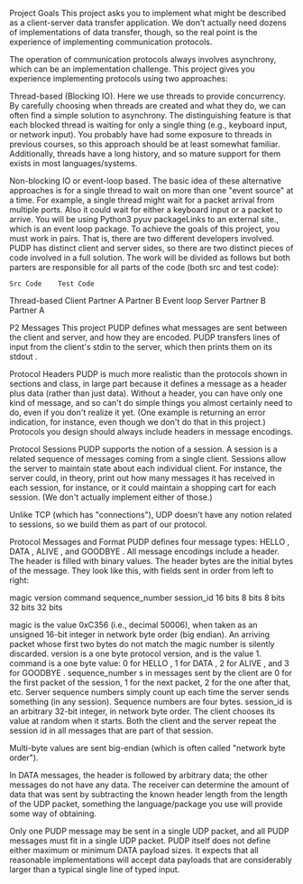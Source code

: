 Project Goals
This project asks you to implement what might be described as a client-server data transfer application. We don't actually need dozens of implementations of data transfer, though, so the real point is the experience of implementing communication protocols.

The operation of communication protocols always involves asynchrony, which can be an implementation challenge. This project gives you experience implementing protocols using two approaches:

Thread-based (Blocking IO). Here we use threads to provide concurrency. By carefully choosing when threads are created and what they do, we can often find a simple solution to asynchrony. The distinguishing feature is that each blocked thread is waiting for only a single thing (e.g., keyboard input, or network input). You probably have had some exposure to threads in previous courses, so this approach should be at least somewhat familiar. Additionally, threads have a long history, and so mature support for them exists in most languages/systems.  

Non-blocking IO or event-loop based. The basic idea of these alternative approaches is for a single thread to wait on more than one "event source" at a time. For example, a single thread might wait for a packet arrival from multiple ports. Also it could wait for either a keyboard input or a packet to arrive. You will be using Python3 pyuv packageLinks to an external site., which is an event loop package. 
To achieve the goals of this project, you must work in pairs. That is, there are two different developers involved. PUDP has distinct client and server sides, so there are two distinct pieces of code involved in a full solution. The work will be divided as follows but both parters are responsible for all parts of the code (both src and test code):

 	Src Code	Test Code
Thread-based Client	Partner A	Partner B
Event loop Server	Partner B	Partner A
 

P2 Messages
This project PUDP defines what messages are sent between the client and server, and how they are encoded. PUDP transfers lines of input from the client's stdin to the server, which then prints them on its stdout .

Protocol Headers
PUDP is much more realistic than the protocols shown in sections and class, in large part because it defines a message as a header plus data (rather than just data). Without a header, you can have only one kind of message, and so can't do simple things you almost certainly need to do, even if you don't realize it yet. (One example is returning an error indication, for instance, even though we don't do that in this project.) Protocols you design should always include headers in message encodings.

Protocol Sessions
PUDP supports the notion of a session. A session is a related sequence of messages coming from a single client. Sessions allow the server to maintain state about each individual client. For instance, the server could, in theory, print out how many messages it has received in each session, for instance, or it could maintain a shopping cart for each session. (We don't actually implement either of those.)

Unlike TCP (which has "connections"), UDP doesn't have any notion related to sessions, so we build them as part of our protocol.

Protocol Messages and Format
PUDP defines four message types: HELLO , DATA , ALIVE , and GOODBYE . All message encodings include a header. The header is filled with binary values. The header bytes are the initial bytes of the message. They look like this, with fields sent in order from left to right:

magic	version	command	sequence_number	session_id
16 bits	8 bits	8 bits	32 bits	32 bits
 

magic is the value 0xC356 (i.e., decimal 50006), when taken as an unsigned 16-bit integer in network byte order (big endian). An arriving packet whose first two bytes do not match the magic number is silently discarded.
version is a one byte protocol version, and is the value 1.
command is a one byte value: 0 for HELLO , 1 for DATA , 2 for ALIVE , and 3 for GOODBYE .
sequence_number s in messages sent by the client are 0 for the first packet of the session, 1 for the next packet, 2 for the one after that, etc. Server sequence numbers simply count up each time the server sends something (in any session). Sequence numbers are four bytes.
session_id is an arbitrary 32-bit integer, in network byte order. The client chooses its value at random when it starts. Both the client and the server repeat the session id in all messages that are part of that session.
 

Multi-byte values are sent big-endian (which is often called "network byte order").

In DATA messages, the header is followed by arbitrary data; the other messages do not have any data. The receiver can determine the amount of data that was sent by subtracting the known header length from the length of the UDP packet, something the language/package you use will provide some way of obtaining.

Only one PUDP message may be sent in a single UDP packet, and all PUDP messages must fit in a single UDP packet. PUDP itself does not define either maximum or minimum DATA payload sizes. It expects that all reasonable implementations will accept data payloads that are considerably larger than a typical single line of typed input.
